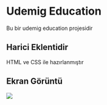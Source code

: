 
<h1> Udemig Education </h1>

Bu bir udemig education projesidir

<h2> Harici Eklentidir </h2>

HTML ve CSS ile hazırlanmıştır

<h2> Ekran Görüntü </H2>

![](ekran.gif)

